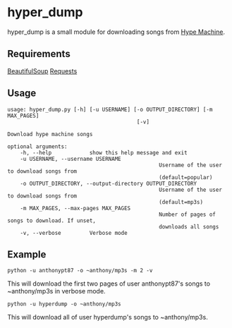 # hyper_dump
hyper_dump is a small module for downloading songs from [Hype Machine](http://www.hypem.com).

## Requirements
[BeautifulSoup](http://www.crummy.com/software/BeautifulSoup/)
[Requests](http://docs.python-requests.org/en/latest/)

## Usage

	usage: hyper_dump.py [-h] [-u USERNAME] [-o OUTPUT_DIRECTORY] [-m MAX_PAGES]
											 [-v]

	Download hype machine songs

	optional arguments:
		-h, --help            show this help message and exit
		-u USERNAME, --username USERNAME
													Username of the user to download songs from
													(default=popular)
		-o OUTPUT_DIRECTORY, --output-directory OUTPUT_DIRECTORY
													Username of the user to download songs from
													(default=mp3s)
		-m MAX_PAGES, --max-pages MAX_PAGES
													Number of pages of songs to download. If unset,
													downloads all songs
		-v, --verbose         Verbose mode

## Example
	python -u anthonypt87 -o ~anthony/mp3s -m 2 -v
This will download the first two pages of user anthonypt87's songs to ~anthony/mp3s in verbose mode.

	python -u hyperdump -o ~anthony/mp3s
This will download all of user hyperdump's songs to ~anthony/mp3s.
